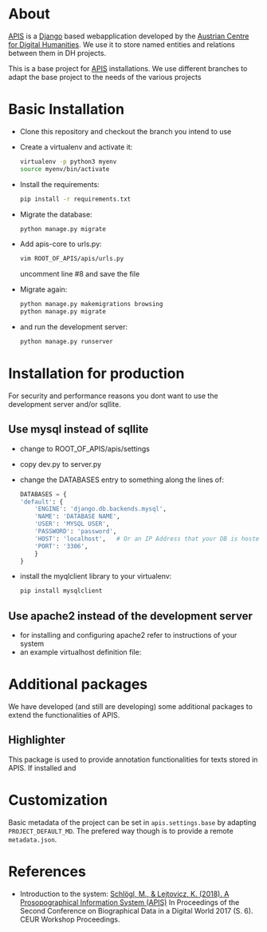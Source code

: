 # About
[APIS](https://acdh-oeaw.github.io/apis-core/) is a [Django](https://www.djangoproject.com/) based webapplication developed by the [Austrian Centre for Digital Humanities](https://acdh.oeaw.ac.at/). We use it to store named entities and relations between them in DH projects.

This is a base project for [APIS](https://acdh-oeaw.github.io/apis-core/) installations. We use different branches to adapt the base project to the needs of the various projects

# Basic Installation
* Clone this repository and checkout the branch you intend to use
* Create a virtualenv and activate it:

    ```bash
    virtualenv -p python3 myenv
    source myenv/bin/activate
    ```

* Install the requirements:

    ```bash
    pip install -r requirements.txt
    ```

* Migrate the database:

    ```bash
    python manage.py migrate
    ```

* Add apis-core to urls.py:

    ```bash
    vim ROOT_OF_APIS/apis/urls.py
    ```
    uncomment line #8 and save the file
* Migrate again:

    ```bash
    python manage.py makemigrations browsing
    python manage.py migrate
    ```

* and run the development server:

    ```bash
    python manage.py runserver
    ```

# Installation for production
For security and performance reasons you dont want to use the development server and/or sqllite.

## Use mysql instead of sqllite

* change to ROOT_OF_APIS/apis/settings
* copy dev.py to server.py
* change the DATABASES entry to something along the lines of:

    ```python
    DATABASES = {
    'default': {
        'ENGINE': 'django.db.backends.mysql',
        'NAME': 'DATABASE NAME',
        'USER': 'MYSQL USER',
        'PASSWORD': 'password',
        'HOST': 'localhost',   # Or an IP Address that your DB is hosted on
        'PORT': '3306',
        }
    }
    ```

* install the myqlclient library to your virtualenv:

    ```bash
    pip install mysqlclient
    ```

## Use apache2 instead of the development server

* for installing and configuring apache2 refer to instructions of your system
* an example virtualhost definition file:

# Additional packages
We have developed (and still are developing) some additional packages to extend the functionalities of APIS.

## Highlighter
This package is used to provide annotation functionalities for texts stored in APIS. If installed and

# Customization
Basic metadata of the project can be set in `apis.settings.base` by adapting `PROJECT_DEFAULT_MD`. The prefered way though is to provide a remote `metadata.json`. 

# References

* Introduction to the system: [Schlögl, M., & Lejtovicz, K. (2018). A Prosopographical Information System (APIS)](http://ceur-ws.org/Vol-2119/paper9.pdf) In Proceedings of the Second Conference on Biographical Data in a Digital World 2017 (S. 6). CEUR Workshop Proceedings.
